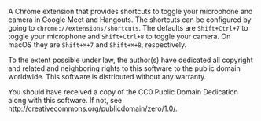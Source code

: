 A Chrome extension that provides shortcuts to toggle your microphone and camera in Google Meet and Hangouts. The shortcuts can be configured by going to `chrome://extensions/shortcuts`. The defaults are `Shift+Ctrl+7` to toggle your microphone and `Shift+Ctrl+8` to toggle your camera. On macOS they are `Shift+⌘+7` and `Shift+⌘+8`, respectively.

To the extent possible under law, the author(s) have dedicated all copyright and related and neighboring rights to this software to the public domain worldwide. This software is distributed without any warranty.

You should have received a copy of the CC0 Public Domain Dedication along with this software. If not, see <http://creativecommons.org/publicdomain/zero/1.0/>.
